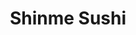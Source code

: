 ---
layout: place
title: "Shinme Sushi"
permalink: /arizona/chandler/shinme-sushi.html
stateAbbr: AZ
stateName: Arizona
cityName: Chandler
seo:
  name: "Shinme Sushi"
  type: Restaurant
  links: https://www.shinmesushi.com/
description: "Looking for sushi in Chandler, Arizona? Check out Shinme Sushi for a delightful Japanese dining experience. Enjoy a variety of sushi and other dishes in a we..."
place_id: ChIJNSb-qO-rK4cRbTHIYKRJFPU
photos:
  - name: >-
      places/ChIJNSb-qO-rK4cRbTHIYKRJFPU/photos/AeeoHcJIXgAE4dyXYL9EfyMU4qWbM-3jeggmZSJ5yJjAmZ3dLqThQu3LYQUzklp3pvLk-6rBrucQyAhc16FfptLU49Mk6dDPE8tgC42DiqJ_kN4QNz-gcRtowDhHcgr44Lrt3V2Z4fs9UqUf82OUzc1DxJxUVAA2MdAqNtfh63dXJcvU5V2PviI1sJVWd1xsz1cmM_ImAyUkuqQuWeA_VAmmCZ3HYsBlRjtOZTNgLJD9__wmD5j6E4EVL42fYmudrI9xI7GmMPGZUePAPYuQNPf7U2DX0pIIf-cj8xyM59LMySqdEQ
    widthPx: 4032
    heightPx: 3024
    authorAttributions:
      - displayName: Shinme Sushi
        uri: https://maps.google.com/maps/contrib/107451944559961612293
        photoUri: >-
          https://lh3.googleusercontent.com/a-/ALV-UjU3aIeKSj3f9llp8sOKiwRkqfBrLb19xbs6QRk_xXwhc-GwZ_k=s100-p-k-no-mo
    flagContentUri: >-
      https://www.google.com/local/imagery/report/?cb_client=maps_api_places.places_api&image_key=!1e10!2sAF1QipPwvt0tDRureHuD6V82esMBbxDok-iCoHCd6EK2&hl=en-US
    googleMapsUri: >-
      https://www.google.com/maps/place//data=!3m4!1e2!3m2!1sAF1QipPwvt0tDRureHuD6V82esMBbxDok-iCoHCd6EK2!2e10!4m2!3m1!1s0x872babefa8fe2635:0xf51449a460c8316d
  - name: >-
      places/ChIJNSb-qO-rK4cRbTHIYKRJFPU/photos/AeeoHcKtegI5XNvdEn5vDesQA-gXgDSZLv6BOCw4EH9OWWR_ldy6May2yC-Vqh0rHUpy1I6UeDCvBPvcDRxt50WOYIFDAUK_ULRu_hiLxGaslt5v2SANwzo8Gl5OPl3Zqh2d3LIq1xVEAEkVjU3hIBvKz5nXrJHh9Q5J2FcJAyw2wt3pdJYUB7mcGMv_wSJ_3VJTieVO6P6jkkxYVTp4tTKpqp7rdLj_TmwKdeSA5VTRUcwe3hLB860ypEcq8GyqbJrYF11qd1BfQgpHJq99Si0gN5ocXMcIKMMbYGeUYjJ6M1V6Uw
    widthPx: 900
    heightPx: 1200
    authorAttributions:
      - displayName: Shinme Sushi
        uri: https://maps.google.com/maps/contrib/107451944559961612293
        photoUri: >-
          https://lh3.googleusercontent.com/a-/ALV-UjU3aIeKSj3f9llp8sOKiwRkqfBrLb19xbs6QRk_xXwhc-GwZ_k=s100-p-k-no-mo
    flagContentUri: >-
      https://www.google.com/local/imagery/report/?cb_client=maps_api_places.places_api&image_key=!1e10!2sAF1QipPGUx2qHlD9oKzLJry0Q9TyxX12Zahkz9AetfQF&hl=en-US
    googleMapsUri: >-
      https://www.google.com/maps/place//data=!3m4!1e2!3m2!1sAF1QipPGUx2qHlD9oKzLJry0Q9TyxX12Zahkz9AetfQF!2e10!4m2!3m1!1s0x872babefa8fe2635:0xf51449a460c8316d
  - name: >-
      places/ChIJNSb-qO-rK4cRbTHIYKRJFPU/photos/AeeoHcIQJQDTeXLV-hwH6a1DcW8c7oraM5hjexHg8ZQIQVkomBJqYZ4R0vOP_P3yjDt1kXXiElUMCjXVoIGuNenquCDm4Ag47vV-JHmWZNl5WvF96NujcpiuxQWsY2Uzi24Mqiu-pGd7JmpIYlx4df57AmaP4oaw6KLcGnFqa7kGxY0TCl-ptJk-7Ax_FM2_wxsw-MaGrz-mkT5NwRuKU0VoAhEQq1PNz89F40N5NBZrivGYqOpWAdRra5p7EEYpe0D2apXOux28Fa4cS32RyBzSHZ9QLpxW7mk6XsKdTJPl0RbkCzph7Ev82Ydze0rXOAJu3yiWOGFlDJb6y1f0qId5zMBu9fANwewTs-j8NigMjJxDYvy9DyCQ0I-2eN4O-xloZOMDkq7IeVoI_Adg5RULdvW4buydE_OrKKOSBF_oQUbmk-ub
    widthPx: 1938
    heightPx: 1938
    authorAttributions:
      - displayName: Rochelle Marie
        uri: https://maps.google.com/maps/contrib/106181079149058455882
        photoUri: >-
          https://lh3.googleusercontent.com/a-/ALV-UjWZlNY8VEcUasWN98vgV0IooPH8jerso4LG3fLEGJcNswUyvNiA=s100-p-k-no-mo
    flagContentUri: >-
      https://www.google.com/local/imagery/report/?cb_client=maps_api_places.places_api&image_key=!1e10!2sCIHM0ogKEICAgICT59vo6gE&hl=en-US
    googleMapsUri: >-
      https://www.google.com/maps/place//data=!3m4!1e2!3m2!1sCIHM0ogKEICAgICT59vo6gE!2e10!4m2!3m1!1s0x872babefa8fe2635:0xf51449a460c8316d
  - name: >-
      places/ChIJNSb-qO-rK4cRbTHIYKRJFPU/photos/AeeoHcL-oa4mxH7_AQiKm-XdAjMmvQ0db0oY9MrO4JHP4fY9pyZuOqKNVTpxYT5x92-Hfho987ejJnbf99wGtAT1uUk0k7ZUKE-z8amy9BECxv68HFBAjR_ktHOsIDIW9NOPOll23bhpj-K9LeVOkXldIjezmbSvm_q-SX6WukJh_IkggmlFx0hRMdEJEc8GXdP-C5kSGt36elRsK5CeNNusi__JG8HvsvZt0nNIlwov7aJJz3XdofIRTA2E9COsh-lHLfFQU9crDe9XJ3mXrSIaJmpKXFUDG3H4F28RKryCQ0apIJQWo3oqN3Sx7v6WVhkBny6mWKUaMOUTX9qSuny2_eGwquW8Gj1ZU_kBjisikm3T7WhQOvJPnWhXsIc0MRsIWb0oAqHC_fhI5RB-pVocOX53yU94_OPZMbAy8qekx6fPgQ
    widthPx: 3600
    heightPx: 4800
    authorAttributions:
      - displayName: AJ C
        uri: https://maps.google.com/maps/contrib/116245524164802234194
        photoUri: >-
          https://lh3.googleusercontent.com/a-/ALV-UjW05pKxu10O1L9y-URIqe5PWEcot3XlNNZwpAMMhIq0B_nycnTC=s100-p-k-no-mo
    flagContentUri: >-
      https://www.google.com/local/imagery/report/?cb_client=maps_api_places.places_api&image_key=!1e10!2sCIHM0ogKEICAgIDjrfrcSw&hl=en-US
    googleMapsUri: >-
      https://www.google.com/maps/place//data=!3m4!1e2!3m2!1sCIHM0ogKEICAgIDjrfrcSw!2e10!4m2!3m1!1s0x872babefa8fe2635:0xf51449a460c8316d
  - name: >-
      places/ChIJNSb-qO-rK4cRbTHIYKRJFPU/photos/AeeoHcJdRrmpZJjFySIkdLBq0kDk_AnEleKSLyeJpTVKj1Nd9XTt47PyVsoT8tndtVLrzUkEQi2vKYie4GzxHoGYHPI6Ql2J27CH-1tYdN9eh6RjnAEcnm0iTsxLhsInZabEaLorGWmtqfNDDBad0tSiJ_rZxUviSS5u5HGC1DVyKquWWisEFHlNiTC7TdtP_8owMv2Ab9afCXSTa5Sx8azF5aT4_aROBXRmA27mwW5i2i33_52nMtblCqfV7XloBcNn3M8KK76pAfEc3DeSUj6Yy59AB8Ant27n7d5V45Mc9a8Q_gCMkBX3kPzOdtqMkNb3j_6-u4mxA4dCBo9NBzVntmuDJljjtv1TcWWsSpo3UrXXLh4hqhsP45k693_bvvYMzGFW_YQktWW4vq-_YbK6xecrJTFdL_1LB42vRrqJimrDtR1s
    widthPx: 3024
    heightPx: 4032
    authorAttributions:
      - displayName: Jamie Barmach
        uri: https://maps.google.com/maps/contrib/116837573256612834857
        photoUri: >-
          https://lh3.googleusercontent.com/a-/ALV-UjXXaiE2UTuOKBKHE2SMz4miZDjShI8Mi9_T_jwq39DJDlkBqL5GYQ=s100-p-k-no-mo
    flagContentUri: >-
      https://www.google.com/local/imagery/report/?cb_client=maps_api_places.places_api&image_key=!1e10!2sCIHM0ogKEICAgIDKlq6lvgE&hl=en-US
    googleMapsUri: >-
      https://www.google.com/maps/place//data=!3m4!1e2!3m2!1sCIHM0ogKEICAgIDKlq6lvgE!2e10!4m2!3m1!1s0x872babefa8fe2635:0xf51449a460c8316d
  - name: >-
      places/ChIJNSb-qO-rK4cRbTHIYKRJFPU/photos/AeeoHcL3cEDSYwxLHlYMT4mNMPvVeEcY4TG9fS7wUrc1mkB2LrWXqzhqaEs-YRbpff_-bAXPzkIj6RQu0q91oOuhopi9fnhEO10VJYqzNadMJRfTW82eB0oxuWM8k52aAi6lBTtLXl9tRrnq_hT0MNgfJf8D0V_LlAr8CqfMD-dhct91nlaQwJHC-_UMaN1kVC1At07e1NRjkNfjwBwaEqWi953BqGulqD4YQ_sAgue82wLG_P2Z67vmtKU-DPEGMhNnuKXsOjMpDHbTMcqQ_yvpYgZuMrp1SodY2IHlhyXaWk4hAWhJLHCbTh7xECDQzhE2SefIxEskj69sArnpdINwWCPtoWZ-VtJKna6qhHEKGGGiAFYdBFXrlyTLOS0ftDZUEqRt8srLPnQmSQvwS8Hbi764ow-1yb0sgekPiJKZSCkagY9x
    widthPx: 3024
    heightPx: 4032
    authorAttributions:
      - displayName: AJ C
        uri: https://maps.google.com/maps/contrib/116245524164802234194
        photoUri: >-
          https://lh3.googleusercontent.com/a-/ALV-UjW05pKxu10O1L9y-URIqe5PWEcot3XlNNZwpAMMhIq0B_nycnTC=s100-p-k-no-mo
    flagContentUri: >-
      https://www.google.com/local/imagery/report/?cb_client=maps_api_places.places_api&image_key=!1e10!2sCIHM0ogKEICAgIDjrfrciwE&hl=en-US
    googleMapsUri: >-
      https://www.google.com/maps/place//data=!3m4!1e2!3m2!1sCIHM0ogKEICAgIDjrfrciwE!2e10!4m2!3m1!1s0x872babefa8fe2635:0xf51449a460c8316d
  - name: >-
      places/ChIJNSb-qO-rK4cRbTHIYKRJFPU/photos/AeeoHcLnbibgD2Tv68S-69Fvr1MyxMnnscSWx9OlQ5k71YkuF4yo1IsLyzJMhB7k_ONDEsevh-cpymxRdAIQew06CM98SOUidFtI02ePWYQQh8jPDWnx7G1lA4UUrnvfjt1Y2odLKI-mWCumFdkV8RweZUkWzB-UI2r7lWL_1FiClut8TvvUDXsJ-oQu5fM2vE_K_WmTqbFSnVF0JW5y8ZXqrco4mwIZOxI81DotL7_1SbGqHGzxOnDym9gPSQj6sRy076XVhVcTUvQ8U5kRmviE5YrQwKXh04x1UM62-LZAiVWyVoEsrFHQ90-_dMsnDvxPoZE75-Z8rJTOrrCvzRT1rXhtzcvc0hEj3OUex7Y5J_Otfh0es--2g2U-bRUqA2ImcWYTZaLJkwQB9EDlBVXu4q60DPBbFJTX_vKuXS-ORas
    widthPx: 2935
    heightPx: 2871
    authorAttributions:
      - displayName: Patrick McFarland
        uri: https://maps.google.com/maps/contrib/111822029294569496150
        photoUri: >-
          https://lh3.googleusercontent.com/a-/ALV-UjXOeRf-VvYwpuLL6kHfqyDznd9Gc5pzlg2Qs1CbIkNxDGLNX3cAKw=s100-p-k-no-mo
    flagContentUri: >-
      https://www.google.com/local/imagery/report/?cb_client=maps_api_places.places_api&image_key=!1e10!2sCIHM0ogKEICAgICjpq6mDg&hl=en-US
    googleMapsUri: >-
      https://www.google.com/maps/place//data=!3m4!1e2!3m2!1sCIHM0ogKEICAgICjpq6mDg!2e10!4m2!3m1!1s0x872babefa8fe2635:0xf51449a460c8316d
  - name: >-
      places/ChIJNSb-qO-rK4cRbTHIYKRJFPU/photos/AeeoHcK_MrrlefygXDyGEy7hLp50Rsxa2A1KuKGWkrkvO28xPRmntibDcpodPMFhLKgDcg2gJQft0Xf5bicEQp2YGssdRQpdLMkvkyd939tnKGqFGh2WaDkO-TRj0PnPrlKAxoX9g3ccXqijcXcdXWAqnWJRpEmdIWhrFzzFaw5IovBRCEwgRqoeBabq3Vjxao4fgJlO6O_b6d5fwkZsJHgFiJ562jx8vaJJOmlZB60g5U0iFPvobVQWGoA7AndsSUzRZ6z1hOC7U5dstVAEa5tQN45dx-jhOUV5HNz0HAYn2SO32e1HDk1b66CYFtkfYRyIAV0vH7zHE_ZNVXE5htkvwzeCM2EiuMY0CIQjEx0HuCT7PJ7hFDbzEUULnl4isrrhPTRa7qj2ITbQoRaG5wDa-wcI20E6PCTi5SdhraHLP_MZAhni
    widthPx: 2048
    heightPx: 1152
    authorAttributions:
      - displayName: Greg French
        uri: https://maps.google.com/maps/contrib/106308175645107848119
        photoUri: >-
          https://lh3.googleusercontent.com/a/ACg8ocKH921TVa824_jmFhPaMvR2UGVocGD23sX4TnkxwfsE2WwT=s100-p-k-no-mo
    flagContentUri: >-
      https://www.google.com/local/imagery/report/?cb_client=maps_api_places.places_api&image_key=!1e10!2sCIHM0ogKEICAgIDchPz47AE&hl=en-US
    googleMapsUri: >-
      https://www.google.com/maps/place//data=!3m4!1e2!3m2!1sCIHM0ogKEICAgIDchPz47AE!2e10!4m2!3m1!1s0x872babefa8fe2635:0xf51449a460c8316d
  - name: >-
      places/ChIJNSb-qO-rK4cRbTHIYKRJFPU/photos/AeeoHcKo2NXeAIBx-TdRigwY4GqpZLsl5uepd2HV2OB7lMV5lACtyUU33R6_8lm_25OFW9Ftoq-2Z86YbmlUyVLFbe0k1TnpYqxPlvvZBK59IyxrHoe_lybJwGgh4799W4-ol3cTLRxE0Ijk39EyoY_FFHsXUtl65ZXXbXLgQZdxfJcF8wWAciPF9bVZqj1IuNfXOtsB2hD5J5CxBI_39x2t9BOqnL5cgU8KdtWEut6TWfu7o4yh-A3KuTN6XvcgT1Qz6xw_kOFpD8RIyqjTY4uhMyswoqnb7TirLJWfE2bLL8KwKT-yMjlesGk6Bz4IgOzKGNcMp14sTebeswKDslMzbHird8CpwCgdA-osMROLrATEU4a1HKPrdlYCdOIRYL88BQir93WPTe_8zl-qKrh77N8kN9JY4Eyhy_4T4hZ0SVebD5Ad
    widthPx: 2252
    heightPx: 4000
    authorAttributions:
      - displayName: Lance Teeples
        uri: https://maps.google.com/maps/contrib/108261353889056446627
        photoUri: >-
          https://lh3.googleusercontent.com/a-/ALV-UjVEPW-1lXQZoJPeKKqR_TIPhEhq6Sc_TDDFTmFr2bzFy9Y4rsnNtg=s100-p-k-no-mo
    flagContentUri: >-
      https://www.google.com/local/imagery/report/?cb_client=maps_api_places.places_api&image_key=!1e10!2sCIHM0ogKEICAgIDPyuneqQE&hl=en-US
    googleMapsUri: >-
      https://www.google.com/maps/place//data=!3m4!1e2!3m2!1sCIHM0ogKEICAgIDPyuneqQE!2e10!4m2!3m1!1s0x872babefa8fe2635:0xf51449a460c8316d
  - name: >-
      places/ChIJNSb-qO-rK4cRbTHIYKRJFPU/photos/AeeoHcKSWkk8EMIE7SqWqdqqIdcuGuCkxt9l43s7JyYFTuF1oh1c7wOG8t4JirGFsigO2gCsj9a8-gUD7ipPg4FKw2Ts6iiF6qrzAScvTC-O6DNbgff-cjECtMGmZy59Pv7qf7AtESDb-prlZTzlI6Hko1KEt2vg14eeQx892P89IoQ6ENuPyYjyxGNXQBXPa8pBTlyd6ym2D4Kd8Q6w4uGxOvfORrVv6TTApzdQaFSfS3eaSOyD22ssbvV7yH4SQxRkoy9Eh7wENKZOYxhxqWBNdO7GdsaRKVcmAT9ITqOItScXwgOdhPk27hDR882E5MU2Cn2kkPvh0kkgs5ISzIQAHqjM3CjFFZ_mnk4OnQLTG-qWgWgX9B_3D6pw9i8ScnNRmdA32K9PMyD02upvxHZYdjdiGUDf_OhwG8QcW6h7Jqoswg
    widthPx: 3024
    heightPx: 4032
    authorAttributions:
      - displayName: Jamie Barmach
        uri: https://maps.google.com/maps/contrib/116837573256612834857
        photoUri: >-
          https://lh3.googleusercontent.com/a-/ALV-UjXXaiE2UTuOKBKHE2SMz4miZDjShI8Mi9_T_jwq39DJDlkBqL5GYQ=s100-p-k-no-mo
    flagContentUri: >-
      https://www.google.com/local/imagery/report/?cb_client=maps_api_places.places_api&image_key=!1e10!2sCIHM0ogKEICAgIDKlq6lfg&hl=en-US
    googleMapsUri: >-
      https://www.google.com/maps/place//data=!3m4!1e2!3m2!1sCIHM0ogKEICAgIDKlq6lfg!2e10!4m2!3m1!1s0x872babefa8fe2635:0xf51449a460c8316d
address: 3020 S Gilbert Rd Ste 5, Chandler, AZ 85286, USA
street: 3020 S Gilbert Rd Ste 5
city: Chandler
state: AZ
zip: '85286'
country: USA
neighborhood: null
latitude: '33.262310'
longitude: '-111.791031'
accessibility_options:
  wheelchairAccessibleParking: true
  wheelchairAccessibleEntrance: true
  wheelchairAccessibleRestroom: true
  wheelchairAccessibleSeating: true
business_status: OPERATIONAL
name: Shinme Sushi
google_maps_links:
  directionsUri: >-
    https://www.google.com/maps/dir//''/data=!4m7!4m6!1m1!4e2!1m2!1m1!1s0x872babefa8fe2635:0xf51449a460c8316d!3e0
  placeUri: https://maps.google.com/?cid=17659821009173754221
  writeAReviewUri: >-
    https://www.google.com/maps/place//data=!4m3!3m2!1s0x872babefa8fe2635:0xf51449a460c8316d!12e1
  reviewsUri: >-
    https://www.google.com/maps/place//data=!4m4!3m3!1s0x872babefa8fe2635:0xf51449a460c8316d!9m1!1b1
  photosUri: >-
    https://www.google.com/maps/place//data=!4m3!3m2!1s0x872babefa8fe2635:0xf51449a460c8316d!10e5
primary_type: Sushi Restaurant
opening_hours:
  regular: null
  current: null
secondary_opening_hours:
  regular:
    weekdayDescriptions: null
    type: null
  current:
    weekdayDescriptions: null
    type: null
phone: (480) 687-8023
price_level: PRICE_LEVEL_MODERATE
price_range: $20 &ndash; $30
rating: '4.0'
rating_count: 172
website: https://www.shinmesushi.com/
reviews: null
parking_options: null
payment_options: null
allow_dogs: null
curbside_pickup: null
delivery: null
dine_in: null
good_for_children: null
good_for_groups: null
good_for_sports: null
live_music: null
menu_for_children: null
outdoor_seating: null
reservable: null
restroom: null
serves_beer: null
serves_breakfast: null
serves_brunch: null
serves_cocktails: null
serves_coffee: null
serves_dinner: null
serves_dessert: null
serves_lunch: null
serves_vegetarian_food: null
serves_wine: null
takeout: null
summary: null

---